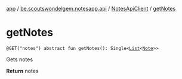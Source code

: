 [app](../../index.md) / [be.scoutswondelgem.notesapp.api](../index.md) / [NotesApiClient](index.md) / [getNotes](./get-notes.md)

# getNotes

`@GET("notes") abstract fun getNotes(): Single<`[`List`](https://kotlinlang.org/api/latest/jvm/stdlib/kotlin.collections/-list/index.html)`<`[`Note`](../../be.scoutswondelgem.notesapp.api.models/-note/index.md)`>>`

Gets notes

**Return**
notes

